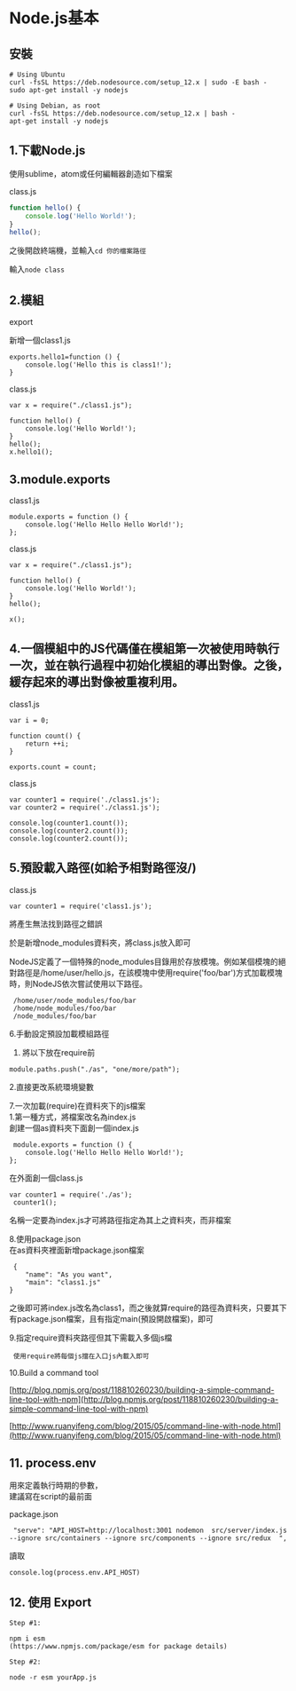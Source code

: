 # Node.js基本

## 安裝

```text
# Using Ubuntu
curl -fsSL https://deb.nodesource.com/setup_12.x | sudo -E bash -
sudo apt-get install -y nodejs

# Using Debian, as root
curl -fsSL https://deb.nodesource.com/setup_12.x | bash -
apt-get install -y nodejs
```

## 1.下載Node.js

使用sublime，atom或任何編輯器創造如下檔案

class.js

```javascript
function hello() {
    console.log('Hello World!');
}
hello();
```

之後開啟終端機，並輸入`cd 你的檔案路徑`

輸入`node class`

## 2.模組

export

新增一個class1.js

```text
exports.hello1=function () {
    console.log('Hello this is class1!');
}
```

class.js

```text
var x = require("./class1.js");

function hello() {
    console.log('Hello World!');
}
hello();
x.hello1();
```

## 3.module.exports

class1.js

```text
module.exports = function () {
    console.log('Hello Hello Hello World!');
};
```

class.js

```text
var x = require("./class1.js");

function hello() {
    console.log('Hello World!');
}
hello();

x();
```

## 4.一個模組中的JS代碼僅在模組第一次被使用時執行一次，並在執行過程中初始化模組的導出對像。之後，緩存起來的導出對像被重複利用。

class1.js

```text
var i = 0;

function count() {
    return ++i;
}

exports.count = count;
```

class.js

```text
var counter1 = require('./class1.js');
var counter2 = require('./class1.js');

console.log(counter1.count());
console.log(counter2.count());
console.log(counter2.count());
```

## 5.預設載入路徑\(如給予相對路徑沒/\)

class.js

```text
var counter1 = require('class1.js');
```

將產生無法找到路徑之錯誤

於是新增node\_modules資料夾，將class.js放入即可

NodeJS定義了一個特殊的node\_modules目錄用於存放模塊。例如某個模塊的絕對路徑是/home/user/hello.js，在該模塊中使用require\('foo/bar'\)方式加載模塊時，則NodeJS依次嘗試使用以下路徑。

```text
 /home/user/node_modules/foo/bar
 /home/node_modules/foo/bar
 /node_modules/foo/bar
```

6.手動設定預設加載模組路徑

1. 將以下放在require前

```text
module.paths.push("./as", "one/more/path");
```

2.直接更改系統環境變數

7.一次加載\(require\)在資料夾下的js檔案  
1.第一種方式，將檔案改名為index.js  
創建一個as資料夾下面創一個index.js

```text
 module.exports = function () {
    console.log('Hello Hello Hello World!');
};
```

在外面創一個class.js

```text
var counter1 = require('./as');
 counter1();
```

名稱一定要為index.js才可將路徑指定為其上之資料夾，而非檔案

8.使用package.json  
在as資料夾裡面新增package.json檔案

```text
 {
    "name": "As you want",
    "main": "class1.js"
}
```

之後即可將index.js改名為class1，而之後就算require的路徑為資料夾，只要其下有package.json檔案，且有指定main\(預設開啟檔案\)，即可

9.指定require資料夾路徑但其下需載入多個js檔

```text
 使用require將每個js擋在入口js內載入即可
```

10.Build a command tool

[http://blog.npmjs.org/post/118810260230/building-a-simple-command-line-tool-with-npm](http://blog.npmjs.org/post/118810260230/building-a-simple-command-line-tool-with-npm)

[http://www.ruanyifeng.com/blog/2015/05/command-line-with-node.html](http://www.ruanyifeng.com/blog/2015/05/command-line-with-node.html)

## 11. process.env

用來定義執行時期的參數，  
建議寫在script的最前面

package.json

```text
 "serve": "API_HOST=http://localhost:3001 nodemon  src/server/index.js  --ignore src/containers --ignore src/components --ignore src/redux  ",
```

讀取

```text
console.log(process.env.API_HOST)
```

## 12. 使用 Export

```text
Step #1:

npm i esm
(https://www.npmjs.com/package/esm for package details)

Step #2:

node -r esm yourApp.js
```

